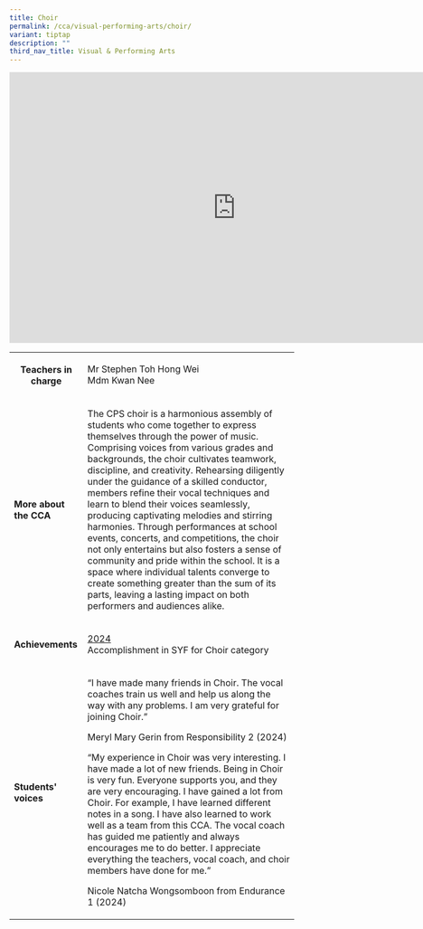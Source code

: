 ```yaml
---
title: Choir
permalink: /cca/visual-performing-arts/choir/
variant: tiptap
description: ""
third_nav_title: Visual & Performing Arts
---
```

<div class="iframe-wrapper">
<iframe height="479" width="800" allowfullscreen="true" frameborder="0" src="https://docs.google.com/presentation/d/e/2PACX-1vT4pv9I5VSmfdI9AuvI2e9_VQjAaabuGMycFOS6h7F6kTlk3Z5POKgysLLlbGqVCfYrdlLrIlCicEbc/embed?start=true&amp;loop=true&amp;delayms=3000"></iframe>
</div>
<table style="minWidth: 50px">
<colgroup>
<col>
<col>
</colgroup>
<tbody>
<tr>
<th rowspan="1" colspan="1">
<p><strong>Teachers in charge</strong>
</p>
<p></p>
</th>
<td rowspan="1" colspan="1">
<p>Mr Stephen Toh Hong Wei
<br>Mdm Kwan Nee&nbsp;&nbsp;&nbsp;&nbsp;</p>
</td>
</tr>
<tr>
<td rowspan="1" colspan="1">
<p><strong>More about the CCA</strong>
</p>
</td>
<td rowspan="1" colspan="1">
<p>The CPS choir is a harmonious assembly of students who come together to
express themselves through the power of music. Comprising voices from various
grades and backgrounds, the choir cultivates teamwork, discipline, and
creativity. Rehearsing diligently under the guidance of a skilled conductor,
members refine their vocal techniques and learn to blend their voices seamlessly,
producing captivating melodies and stirring harmonies. Through performances
at school events, concerts, and competitions, the choir not only entertains
but also fosters a sense of community and pride within the school. It is
a space where individual talents converge to create something greater than
the sum of its parts, leaving a lasting impact on both performers and audiences
alike.</p>
</td>
</tr>
<tr>
<td rowspan="1" colspan="1">
<p><strong>Achievements</strong>
</p>
</td>
<td rowspan="1" colspan="1">
<p><u>2024</u>
<br>Accomplishment in SYF for Choir category</p>
</td>
</tr>
<tr>
<td rowspan="1" colspan="1">
<p><strong>Students' voices</strong>
</p>
</td>
<td rowspan="1" colspan="1">
<p>“I have made many friends in Choir. The vocal coaches train us well and
help us along the way with any problems. I am very grateful for joining
Choir.”</p>
<p></p>
<p>Meryl Mary Gerin from Responsibility 2 (2024)</p>
<p></p>
<p>“My experience in Choir was very interesting. I have made a lot of new
friends. Being in Choir is very fun. Everyone supports you, and they are
very encouraging. I have gained a lot from Choir. For example, I have learned
different notes in a song. I have also learned to work well as a team from
this CCA. The vocal coach has guided me patiently and always encourages
me to do better. I appreciate everything the teachers, vocal coach, and
choir members have done for me.”</p>
<p></p>
<p>Nicole Natcha Wongsomboon from Endurance 1 (2024)</p>
</td>
</tr>
</tbody>
</table>
<p></p>